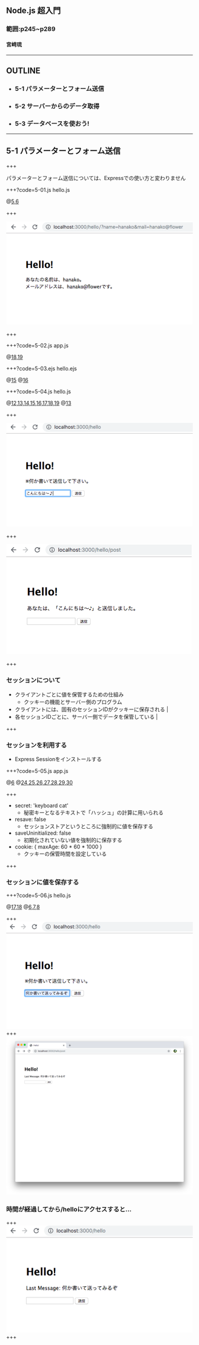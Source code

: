 ## Node.js 超入門
### 範囲:p245~p289
#### 宮﨑琉

---

## OUTLINE

- ### 5-1 パラメーターとフォーム送信
- ### 5-2 サーバーからのデータ取得
- ### 5-3 データベースを使おう!

---

## 5-1 パラメーターとフォーム送信

+++

パラメーターとフォーム送信については、Expressでの使い方と変わりません

+++?code=5-01.js
hello.js

@[5,6](queryからnameとmailの値を取り出す)

+++

![output1](5-01.png)

+++



+++?code=5-02.js
app.js

@[18,19](JSONエンコーディング、URLエンコーディング)

+++?code=5-03.ejs
hello.ejs

@[15](フォームの送信先を/hello/postに設置)
@[16](入力フィールドを用意)

+++?code=5-04.js
hello.js

@[12,13,14,15,16,17,18,19](フォーム送信した先の処理をrouter.postメソッドで用意)
@[13](bodyからPOST送信された値を取り出す)

+++

![output2](5-04-1.png)

+++

![output3](5-04-2.png)

+++

### セッションについて

- クライアントごとに値を保管するための仕組み
  - クッキーの機能とサーバー側のプログラム
- クライアントには、固有のセッションIDがクッキーに保存される |
- 各セッションIDごとに、サーバー側でデータを保管している |

+++

### セッションを利用する

- Express Sessionをインストールする

+++?code=5-05.js
app.js

@[6](express-sessionモジュールをロード)
@[24,25,26,27,28,29,30](セッションを利用するための処理)

+++

- secret: 'keyboard cat'
  - 秘密キーとなるテキストで「ハッシュ」の計算に用いられる
- resave: false
  - セッションストアというところに強制的に値を保存する
- saveUninitialized: false
  - 初期化されていない値を強制的に保存する
- cookie: { maxAge: 60 \* 60 \* 1000 }
  - クッキーの保管時間を設定している

+++

### セッションに値を保存する

+++?code=5-06.js
hello.js

@[17,18](セッションは、sessionにmessageに値を保管している)
@[6,7,8](値がundefinedかチェックして、メッセージを作成している)

+++
![output4](5-06-1.png)
+++
![output5](5-06-2.png)
### 時間が経過してから/helloにアクセスすると...

+++
![output6](5-06-3.png)
+++
